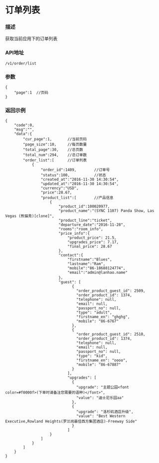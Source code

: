 # 订单列表

### 描述

获取当前应用下的订单列表

### API地址

	/v1/order/list
	
### 参数

	{
	    "page":1  //页码
	}
	
### 返回示例

	{
	    "code":0,
	    "msg":"",
	    "data":{
	        "cur_page":1,       //当前页码
	        "page_size":10,     //每页数量
	        "total_page":30,    //总页数
	        "total_num":294,    //总订单数
	        "order_list":[      //订单列表
	            {
	                "order_id":1409,        //订单号
	                "status":100,           //状态
	                "created_at":"2016-11-30 14:30:54",
	                "updated_at":"2016-11-30 14:30:54",
	                "currency":"USD",
	                "price":28.67,
	                "product_list":[        //产品信息
	                    {
	                        "product_id":100020977,
	                        "product_name":"(SYNC 1107) Panda Show, Las Vegas (熊猫秀)[clone]",
	                        "product_line":"ticket",
	                        "departure_date":"2016-11-28",
	                        "rooms":"room_info",
	                        "price_info":{
	                            "product_price": 21.5,
	                            "upgrades_price": 7.17,
	                            "final_price": 28.67
	                        },
	                        "contact":{
	                            "firstname":"Blues",
	                            "lastname":"Ram",
	                            "mobile":"86-18688124774",
	                            "email":"admin@lanhao.name"
	                        }，
	                        "guest": [
						          {
						            "order_product_guest_id": 2509,
						            "order_product_id": 1374,
						            "telephone": null,
						            "email": null,
						            "passport_no": null,
						            "type": "adult",
						            "firstname_en": "ghghg",
						            "mobile": "86-6767"
						          },
						          {
						            "order_product_guest_id": 2510,
						            "order_product_id": 1374,
						            "telephone": null,
						            "email": null,
						            "passport_no": null,
						            "type": "kid",
						            "firstname_en": "oooo",
						            "mobile": "86-67887"
						          }
						        ],
						        "upgrades": [
						          {
						            "upgrade": "主题公园<font color=#f0000f>(下单时请备注您需要的语种)</font>",
						            "value": "迪士尼乐园aa"
						          },
						          {
						            "upgrade": "洛杉矶酒店升级",
						            "value": "Best Western Executive,Rowland Heights(罗兰岗最佳西方集团酒店)-Freeway Side"
						          }
						        ]
	                    }
	                ]
	            }
	        ]
	    }
	}